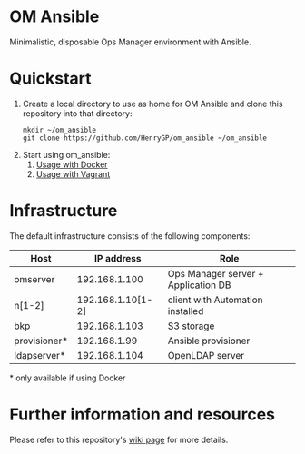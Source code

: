 # OM Ansible

Minimalistic, disposable Ops Manager environment with Ansible.

# Quickstart
1. Create a local directory to use as home for OM Ansible and clone this repository into that directory:
   ```
   mkdir ~/om_ansible
   git clone https://github.com/HenryGP/om_ansible ~/om_ansible
   ```
1. Start using om_ansible:
   1. [Usage with Docker](https://github.com/HenryGP/om_ansible/wiki/Usage-with-Docker)
   1. [Usage with Vagrant](https://github.com/HenryGP/om_ansible/wiki/Usage-with-Vagrant)

# Infrastructure
The default infrastructure consists of the following components:

|Host|IP address|Role|
|-|-|-|
|omserver|192.168.1.100|Ops Manager server + Application DB|
|n\[1-2\]|192.168.1.10\[1-2\]|client with Automation installed|
|bkp|192.168.1.103|S3 storage|  
|provisioner*|192.168.1.99|Ansible provisioner|
|ldapserver*|192.168.1.104|OpenLDAP server|

\* only available if using Docker

# Further information and resources
Please refer to this repository's [wiki page](https://github.com/HenryGP/om_ansible/wiki) for more details. 
